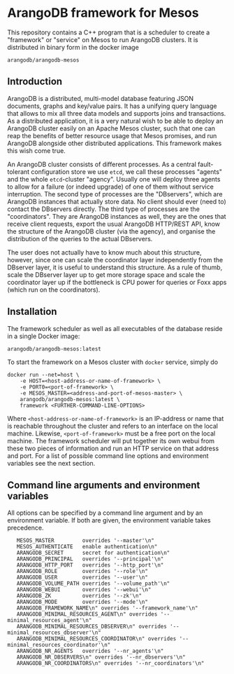 ArangoDB framework for Mesos
============================

This repository contains a C++ program that is a scheduler to create 
a "framework" or "service" on Mesos to run ArangoDB clusters. It is
distributed in binary form in the docker image

    arangodb/arangodb-mesos


Introduction
------------

ArangoDB is a distributed, multi-model database featuring JSON
documents, graphs and key/value pairs. It has a unifying query language
that allows to mix all three data models and supports joins and
transactions. As a distributed application, it is a very natural wish to
be able to deploy an ArangoDB cluster easily on an Apache Mesos cluster,
such that one can reap the benefits of better resource usage that Mesos
promises, and run ArangoDB alongside other distributed applications.
This framework makes this wish come true.

An ArangoDB cluster consists of different processes. As a central
fault-tolerant configuration store we use `etcd`, we call these
processes "agents" and the whole `etcd`-cluster "agency". Usually one
will deploy three agents to allow for a failure (or indeed upgrade) of
one of them without service interruption. The second type of processes
are the "DBservers", which are ArangoDB instances that actually store
data. No client should ever (need to) contact the DBservers directly.
The third type of processes are the "coordinators". They are
ArangoDB instances as well, they are the ones that receive client
requests, export the usual ArangoDB HTTP/REST API, know the structure of
the ArangoDB cluster (via the agency), and organise the distribution
of the queries to the actual DBservers.

The user does not actually have to know much about this structure,
however, since one can scale the coordinator layer independently from
the DBserver layer, it is useful to understand this structure. As a rule
of thumb, scale the DBserver layer up to get more storage space and
scale the coordinator layer up if the bottleneck is CPU power for
queries or Foxx apps (which run on the coordinators).


Installation
------------

The framework scheduler as well as all executables of the database
reside in a single Docker image:

    arangodb/arangodb-mesos:latest

To start the framework on a Mesos cluster with `docker` service, simply
do

    docker run --net=host \
        -e HOST=<host-address-or-name-of-framework> \
        -e PORT0=<port-of-framework> \
        -e MESOS_MASTER=<address-and-port-of-mesos-master> \
        arangodb/arangodb-mesos:latest \
        framework <FURTHER-COMMAND-LINE-OPTIONS>

Where `<host-address-or-name-of-framework>` is an IP-address or name
that is reachable throughout the cluster and refers to an interface on
the local machine. Likewise, `<port-of-framework>` must be a free port
on the local machine. The framework scheduler will put together its own
webui from these two pieces of information and run an HTTP service on
that address and port. For a list of possible command line options and
environment variables see the next section.


Command line arguments and environment variables
------------------------------------------------

All options can be specified by a command line argument and by an
environment variable. If both are given, the environment variable takes
precedence.

       MESOS_MASTER         overrides '--master'\n"
       MESOS_AUTHENTICATE   enable authentication\n"
       ARANGODB_SECRET      secret for authentication\n"
       ARANGODB_PRINCIPAL   overrides '--principal'\n"
       ARANGODB_HTTP_PORT   overrides '--http_port'\n"
       ARANGODB_ROLE        overrides '--role'\n"
       ARANGODB_USER        overrides '--user'\n"
       ARANGODB_VOLUME_PATH overrides '--volume_path'\n"
       ARANGODB_WEBUI       overrides '--webui'\n"
       ARANGODB_ZK          overrides '--zk'\n"
       ARANGODB_MODE        overrides '--mode'\n"
       ARANGODB_FRAMEWORK_NAME\n" overrides '--framework_name'\n"
       ARANGODB_MINIMAL_RESOURCES_AGENT\n" overrides '--minimal_resources_agent'\n"
       ARANGODB_MINIMAL_RESOURCES_DBSERVER\n" overrides '--minimal_resources_dbserver'\n"
       ARANGODB_MINIMAL_RESOURCES_COORDINATOR\n" overrides '--minimal_resources_coordinator'\n"
       ARANGODB_NR_AGENTS   overrides '--nr_agents'\n"
       ARANGODB_NR_DBSERVERS\n" overrides '--nr_dbservers'\n"
       ARANGODB_NR_COORDINATORS\n" overrides '--nr_coordinators'\n"

